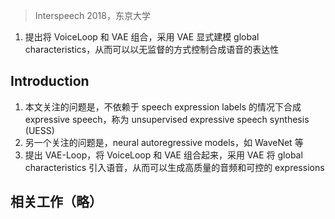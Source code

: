 > Interspeech 2018，东京大学

1. 提出将 VoiceLoop 和 VAE 组合，采用 VAE 显式建模 global characteristics，从而可以以无监督的方式控制合成语音的表达性

## Introduction

1. 本文关注的问题是，不依赖于 speech expression labels 的情况下合成 expressive speech，称为 unsupervised expressive speech synthesis (UESS)
2. 另一个关注的问题是，neural autoregressive models，如 WaveNet 等
3. 提出 VAE-Loop，将 VoiceLoop 和 VAE 组合起来，采用 VAE 将 global characteristics 引入语音，从而可以生成高质量的音频和可控的 expressions

## 相关工作（略）

